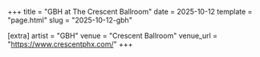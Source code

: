 +++
title = "GBH at The Crescent Ballroom"
date = 2025-10-12
template = "page.html"
slug = "2025-10-12-gbh"

[extra]
artist = "GBH"
venue = "Crescent Ballroom"
venue_url = "https://www.crescentphx.com/"
+++
